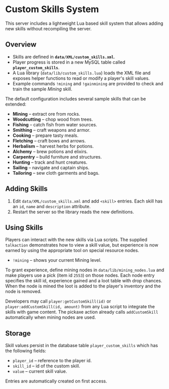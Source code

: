 # Custom Skills System

This server includes a lightweight Lua based skill system that allows adding new skills without recompiling the server.

## Overview

- Skills are defined in **`data/XML/custom_skills.xml`**.
- Player progress is stored in a new MySQL table called **`player_custom_skills`**.
- A Lua library (`data/lib/custom_skills.lua`) loads the XML file and exposes helper
  functions to read or modify a player's skill values.
- Example commands `!mining` and `!gainmining` are provided to check and train the
  sample *Mining* skill.

The default configuration includes several sample skills that can be extended:

- **Mining** – extract ore from rocks.
- **Woodcutting** – chop wood from trees.
- **Fishing** – catch fish from water sources.
- **Smithing** – craft weapons and armor.
- **Cooking** – prepare tasty meals.
- **Fletching** – craft bows and arrows.
- **Herbalism** – harvest herbs for potions.
- **Alchemy** – brew potions and elixirs.
- **Carpentry** – build furniture and structures.
- **Hunting** – track and hunt creatures.
- **Sailing** – navigate and captain ships.
- **Tailoring** – sew cloth garments and bags.


## Adding Skills

1. Edit `data/XML/custom_skills.xml` and add `<skill>` entries. Each skill has an
   `id`, `name` and `description` attribute.
2. Restart the server so the library reads the new definitions.

## Using Skills

Players can interact with the new skills via Lua scripts. The supplied
`talkaction` demonstrates how to view a skill value, but experience is now earned
by using the appropriate tool on special resource nodes.

- `!mining` &ndash; shows your current Mining level.

To grant experience, define mining nodes in `data/lib/mining_nodes.lua` and make
players use a pick (item id `2553`) on those nodes. Each node entry specifies the
skill id, experience gained and a loot table with drop chances. When the node is
mined the loot is added to the player's inventory and the node is removed.

Developers may call `player:getCustomSkill(id)` or `player:addCustomSkill(id, amount)`
from any Lua script to integrate the skills with game content. The pickaxe action
already calls `addCustomSkill` automatically when mining nodes are used.

## Storage

Skill values persist in the database table `player_custom_skills` which has the
following fields:

- `player_id` – reference to the player id.
- `skill_id` – id of the custom skill.
- `value` – current skill value.

Entries are automatically created on first access.
